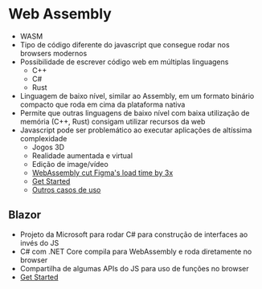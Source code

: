 # Web Assembly

- WASM
- Tipo de código diferente do javascript que consegue rodar nos browsers modernos
- Possibilidade de escrever código web em múltiplas linguagens
    - C++
    - C#
    - Rust
- Linguagem de baixo nível, similar ao Assembly, em um formato binário compacto que roda em cima da plataforma nativa
- Permite que outras linguagens de baixo nível com baixa utilização de memória (C++, Rust) consigam utilizar recursos da web
- Javascript pode ser problemático ao executar aplicações de altíssima complexidade
    - Jogos 3D
    - Realidade aumentada e virtual
    - Edição de image/vídeo
    - [WebAssembly cut Figma's load time by 3x](https://www.figma.com/blog/webassembly-cut-figmas-load-time-by-3x/)
    - [Get Started](https://webassembly.org/getting-started/developers-guide/)
    - [Outros casos de uso](https://webassembly.org/docs/use-cases/)

## Blazor

- Projeto da Microsoft para rodar C# para construção de interfaces ao invés do JS
- C# com .NET Core compila para WebAssembly e roda diretamente no browser
- Compartilha de algumas APIs do JS para uso de funções no browser
- [Get Started]( https://docs.microsoft.com/pt-br/aspnet/core/tutorials/build-a-blazor-app)
